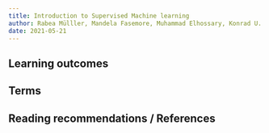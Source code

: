 ```yaml
---
title: Introduction to Supervised Machine learning
author: Rabea Mülller, Mandela Fasemore, Muhammad Elhossary, Konrad U. Förstner
date: 2021-05-21
---
```


## Learning outcomes

## Terms

## Reading recommendations / References
